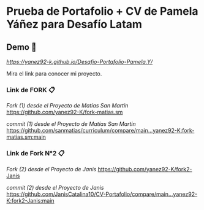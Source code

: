 # Prueba de Portafolio + CV de Pamela Yáñez para Desafío Latam

## Demo 🚀

_https://yanez92-k.github.io/Desafio-Portafolio-Pamela.Y/_

Mira el link para conocer mi proyecto.

### Link de FORK 📋

_Fork (1) desde el Proyecto de Matías San Martin_
https://github.com/yanez92-K/fork-matias.sm

_commit (1) desde el Proyecto de Matías San Martin_
https://github.com/sanmatias/curriculum/compare/main...yanez92-K:fork-matias.sm:main

### Link de Fork N°2 📋

_Fork (2) desde el Proyecto de Janis_
https://github.com/yanez92-K/fork2-Janis

_commit (2) desde el Proyecto de Janis_
https://github.com/JanisCatalina10/CV-Portafolio/compare/main...yanez92-K:fork2-Janis:main
